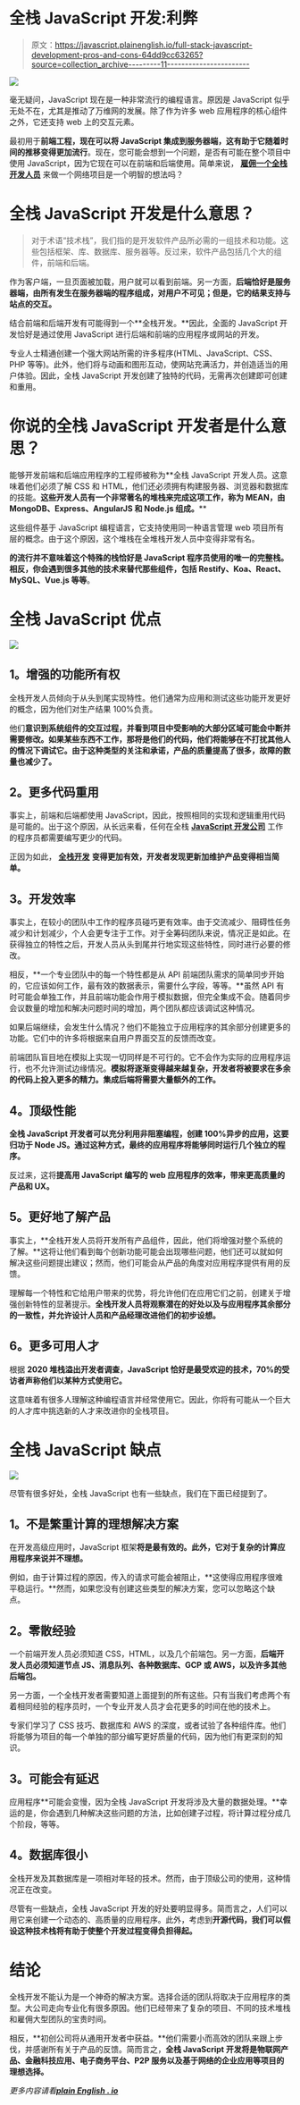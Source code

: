 # 全栈 JavaScript 开发:利弊

> 原文：<https://javascript.plainenglish.io/full-stack-javascript-development-pros-and-cons-64dd9cc63265?source=collection_archive---------11----------------------->

![](img/12c19c80d9716acb1b57852216b6141e.png)

毫无疑问，JavaScript 现在是一种非常流行的编程语言。原因是 JavaScript 似乎无处不在，尤其是推动了万维网的发展。除了作为许多 web 应用程序的核心组件之外，它还支持 web 上的交互元素。

最初用于**前端工程，现在可以将 JavaScript 集成到服务器端，这有助于它随着时间的推移变得更加流行**。现在，您可能会想到一个问题，是否有可能在整个项目中使用 JavaScript，因为它现在可以在前端和后端使用。简单来说， [**雇佣一个全栈开发人员**](https://www.rlogical.com/hire-dedicated-developers/hire-full-stack-developer/) 来做一个网络项目是一个明智的想法吗？

# **全栈 JavaScript 开发是什么意思？**

> 对于术语“技术栈”，我们指的是开发软件产品所必需的一组技术和功能。这些包括框架、库、数据库、服务器等。反过来，软件产品包括几个大的组件，前端和后端。

作为客户端，一旦页面被加载，用户就可以看到前端。另一方面，**后端恰好是服务器端，由所有发生在服务器端的程序组成，对用户不可见；但是，它的结果支持与站点的交互。**

结合前端和后端开发有可能得到一个**全栈开发。**因此，全面的 JavaScript 开发恰好是通过使用 JavaScript 进行后端和前端的应用程序或网站的开发。

专业人士精通创建一个强大网站所需的许多程序(HTML、JavaScript、CSS、PHP 等等)。此外，他们将与动画和图形互动，使网站充满活力，并创造适当的用户体验。因此，全栈 JavaScript 开发创建了独特的代码，无需再次创建即可创建和重用。

# **你说的全栈 JavaScript 开发者是什么意思？**

能够开发前端和后端应用程序的工程师被称为**全栈 JavaScript 开发人员。这意味着他们必须了解 CSS 和 HTML，他们还必须拥有构建服务器、浏览器和数据库的技能。**这些开发人员有一个非常著名的堆栈来完成这项工作，称为 MEAN，由 MongoDB、Express、AngularJS 和 Node.js 组成。****

这些组件基于 JavaScript 编程语言，它支持使用同一种语言管理 web 项目所有层的概念。由于这个原因，这个堆栈在全堆栈开发人员中变得非常有名。

**的流行并不意味着这个特殊的栈恰好是 JavaScript 程序员使用的唯一的完整栈。**相反，你会遇到很多其他的技术来替代那些**组件，包括 Restify、Koa、React、MySQL、Vue.js 等等**。

# **全栈 JavaScript 优点**

![](img/cc993da5d371e2db2eb398ca101cacda.png)

## **1。增强的功能所有权**

全栈开发人员倾向于从头到尾实现特性。他们通常为应用和测试这些功能开发更好的概念，因为他们对生产结果 100%负责。

他们**意识到系统组件的交互过程，并看到项目中受影响的大部分区域可能会中断并需要修改。如果某些东西不工作，那将是他们的代码，他们将能够在不打扰其他人的情况下调试它。由于这种类型的关注和承诺，产品的质量提高了很多，故障的数量也减少了。**

## **2。更多代码重用**

事实上，前端和后端都使用 JavaScript，因此，按照相同的实现和逻辑重用代码是可能的。出于这个原因，从长远来看，任何在全栈 [**JavaScript 开发公司**](https://www.rlogical.com/web-development/javascript/) 工作的程序员都需要编写更少的代码。

正因为如此， [**全栈开发**](https://www.rlogical.com/web-development/full-stack-development/) **变得更加有效，开发者发现更新加维护产品变得相当简单。**

## **3。开发效率**

事实上，在较小的团队中工作的程序员碰巧更有效率。由于交流减少、阻碍性任务减少和计划减少，个人会更专注于工作。对于全筹码团队来说，情况正是如此。在获得独立的特性之后，开发人员从头到尾并行地实现这些特性，同时进行必要的修改。

相反，**一个专业团队中的每一个特性都是从 API 前端团队需求的简单同步开始的，它应该如何工作，最有效的数据表示，需要什么字段，等等。**虽然 API 有时可能会单独工作，并且前端功能会作用于模拟数据，但完全集成不会。随着同步会议数量的增加和解决问题时间的增加，两个团队都应该调试这种情况。

如果后端继续，会发生什么情况？他们不能独立于应用程序的其余部分创建更多的功能。它们中的许多将根据来自用户界面交互的反馈而改变。

前端团队盲目地在模拟上实现一切同样是不可行的。它不会作为实际的应用程序运行，也不允许测试边缘情况。**模拟将逐渐变得越来越复杂，开发者将被要求在多余的代码上投入更多的精力。集成后端将需要大量额外的工作。**

## **4。顶级性能**

**全栈 JavaScript 开发者可以充分利用非阻塞编程，创建 100%异步的应用，这要归功于 Node JS。通过这种方式，最终的应用程序将能够同时运行几个独立的程序。**

反过来，这将**提高用 JavaScript 编写的 web 应用程序的效率，带来更高质量的产品和 UX。**

## **5。更好地了解产品**

事实上，**全栈开发人员将开发所有产品组件，因此，他们将增强对整个系统的了解。**这将让他们看到每个创新功能可能会出现哪些问题，他们还可以就如何解决这些问题提出建议；然而，他们可能会从产品的角度对应用程序提供有用的反馈。

理解每一个特性和它给用户带来的优势，将允许他们在应用它们之前，创建关于增强创新特性的显著提示。**全栈开发人员将观察潜在的好处以及与应用程序其余部分的一致性，并允许设计人员和产品经理改进他们的初步设想。**

## **6。更多可用人才**

根据 **2020 堆栈溢出开发者调查，JavaScript 恰好是最受欢迎的技术，70%的受访者声称他们以某种方式使用它。**

这意味着有很多人理解这种编程语言并经常使用它。因此，你将有可能从一个巨大的人才库中挑选新的人才来改进你的全栈项目。

# **全栈 JavaScript 缺点**

![](img/5b7a77b3bbfaf74311e6651d163e246a.png)

尽管有很多好处，全栈 JavaScript 也有一些缺点，我们在下面已经提到了。

## **1。不是繁重计算的理想解决方案**

在开发高级应用时，JavaScript 框架**将是最有效的。此外，它对于复杂的计算应用程序来说并不理想。**

例如，由于计算过程的原因，传入的请求可能会被阻止，**这使得应用程序很难平稳运行。**然而，如果您没有创建这些类型的解决方案，您可以忽略这个缺点。

## **2。零散经验**

一个前端开发人员必须知道 CSS，HTML，以及几个前端包。另一方面，**后端开发人员必须知道节点 JS、消息队列、各种数据库、GCP 或 AWS，以及许多其他后端包。**

另一方面，一个全栈开发者需要知道上面提到的所有这些。只有当我们考虑两个有着相同经验的程序员时，一个专业开发人员才会花更多的时间在他的技术上。

专家们学习了 CSS 技巧、数据库和 AWS 的深度，或者试验了各种组件库。他们将能够为项目的每一个单独的部分编写更好质量的代码，因为他们有更深刻的知识。

## **3。可能会有延迟**

应用程序**可能会变慢，因为全栈 JavaScript 开发将涉及大量的数据处理。**幸运的是，你会遇到几种解决这些问题的方法，比如创建子过程，将计算过程分成几个阶段，等等。

## **4。数据库很小**

全栈开发及其数据库是一项相对年轻的技术。然而，由于顶级公司的使用，这种情况正在改变。

尽管有一些缺点，全栈 JavaScript 开发的好处要明显得多。简而言之，人们可以用它来创建一个动态的、高质量的应用程序。此外，考虑到**开源代码，我们可以假设这种技术栈将有助于使整个开发过程变得负担得起。**

# **结论**

全栈开发不能认为是一个神奇的解决方案。选择合适的团队将取决于应用程序的类型。大公司走向专业化有很多原因。他们已经带来了复杂的项目、不同的技术堆栈和雇佣大型团队的宝贵时间。

相反，**初创公司将从通用开发者中获益。**他们需要小而高效的团队来跟上步伐，并感谢所有关于产品的反馈。简而言之，**全栈 JavaScript 开发将是物联网产品、金融科技应用、电子商务平台、P2P 服务以及基于网络的企业应用等项目的理想选择。**

*更多内容请看*[***plain English . io***](http://plainenglish.io/)